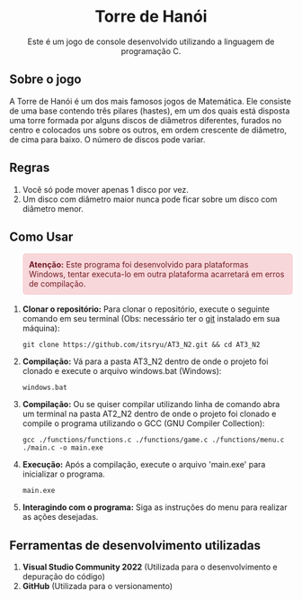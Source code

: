 <!DOCTYPE html>
<html xmlns="http://www.w3.org/1999/xhtml">

<body>
    <div id="container">
        <div align="center" style="display: inline_block">
            <h1>Torre de Hanói</h1>
            <p>Este é um jogo de console desenvolvido utilizando a linguagem de programação C.</p>
        </div>
        <div>
            <h2>Sobre o jogo</h2>
            <p>
            A Torre de Hanói é um dos mais famosos jogos de Matemática. Ele consiste de uma base contendo três pilares (hastes), em um dos quais está disposta uma torre formada por alguns discos de diâmetros diferentes, furados no centro e colocados uns sobre os outros, em ordem crescente de diâmetro, de cima para baixo. O número de discos pode variar.
            </p>
            <h2>Regras</h2>
            <ol>
                <li>Você só pode mover apenas 1 disco por vez.</li>
                <li> Um disco com diâmetro maior nunca pode ficar sobre um disco com diâmetro menor.</li>
            </ol>
            <h2>Como Usar</h2>
            <ol>
                <div style="padding: 10px; border: 1px solid #f5c6cb; background-color: #f8d7da; color: #721c24; border-radius: 5px;">
                    <strong>Atenção:</strong> Este programa foi desenvolvido para plataformas Windows, tentar executa-lo em outra plataforma acarretará em erros de compilação. 
                </div>
                </br>
                <li>
                    <strong>Clonar o repositório:</strong> Para clonar o repositório, execute o seguinte comando em seu
                    terminal (Obs: necessário ter o <a href="https://git-scm.com/downloads">git</a> instalado em sua
                    máquina):
                    <pre><code>git clone https://github.com/itsryu/AT3_N2.git && cd AT3_N2</code></pre>
                </li>
                <li>
                    <strong>Compilação:</strong> Vá para a pasta AT3_N2 dentro de onde o projeto foi clonado e execute o arquivo windows.bat (Windows):
                    <pre><code>windows.bat</code></pre>
                </li>
                <li>
                    <strong>Compilação:</strong> Ou se quiser compilar utilizando linha de comando abra um terminal na pasta AT2_N2 dentro de onde o projeto foi clonado e compile o
                    programa utilizando o GCC (GNU Compiler Collection):
                    <pre><code>gcc ./functions/functions.c ./functions/game.c ./functions/menu.c ./main.c -o main.exe</code></pre>
                </li>
                <li>
                    <strong>Execução:</strong> Após a compilação, execute o arquivo 'main.exe' para inicializar o
                    programa.
                    <pre><code>main.exe</code></pre>
                </li>
                <li><strong>Interagindo com o programa:</strong> Siga as instruções do menu para realizar as ações
                    desejadas.</li>
            </ol>
            <h2>Ferramentas de desenvolvimento utilizadas</h2>
            <ol>
                <li><strong>Visual Studio Community 2022</strong> (Utilizada para o desenvolvimento e depuração do
                    código)</li>
                <li><strong>GitHub</strong> (Utilizada para o versionamento)</li>
            </ol>
        </div>
    </div>
</body>

</html>
